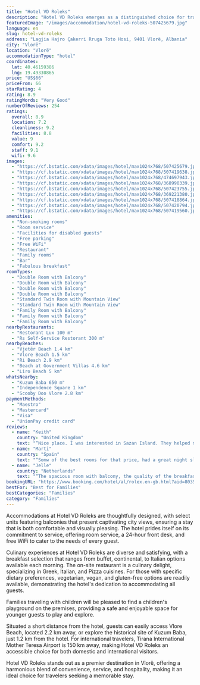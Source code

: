 ```yaml
---
title: "Hotel VD Roleks"
description: "Hotel VD Roleks emerges as a distinguished choice for travelers seeking a blend of comfort and convenience in Vlorë."
featuredImage: "/images/accommodation/hotel-vd-roleks-507425679.jpg"
language: en
slug: hotel-vd-roleks
address: "Lagjia Hajro Çakerri Rruga Toto Hosi, 9401 Vlorë, Albania"
city: "Vlorë"
location: "Vlorë"
accommodationType: "hotel"
coordinates:
  lat: 40.46159386
  lng: 19.49330865
price: "US$66"
priceFrom: 66
starRating: 4
rating: 8.9
ratingWords: "Very Good"
numberOfReviews: 254
ratings:
  overall: 8.9
  location: 7.2
  cleanliness: 9.2
  facilities: 8.8
  value: 9
  comfort: 9.2
  staff: 9.1
  wifi: 9.6
images:
  - "https://cf.bstatic.com/xdata/images/hotel/max1024x768/507425679.jpg?k=0525e95eb1658fdea6b162d922c84116f5a85f8d5729766afb1b0d794bcf7f08&o=&hp=1"
  - "https://cf.bstatic.com/xdata/images/hotel/max1024x768/507419638.jpg?k=584173d3a7c359bc442e9fff3c1f31d50fbaa0053c2054fcd946f1f83dc33cff&o=&hp=1"
  - "https://cf.bstatic.com/xdata/images/hotel/max1024x768/474697943.jpg?k=1921c856222a9a72d485fd3a8d893b8a63636cfd6671fb0ea68df1020b80a59a&o=&hp=1"
  - "https://cf.bstatic.com/xdata/images/hotel/max1024x768/368990339.jpg?k=206bdc6796606fcee930526cfc2ca05a1b4f710adbe41b96f5f6a0c40ae5d9a7&o=&hp=1"
  - "https://cf.bstatic.com/xdata/images/hotel/max1024x768/507423755.jpg?k=928f26c279d47c64a061407d12b3faa1bbd0aba32234f08fc4b71a36d79fa3a6&o=&hp=1"
  - "https://cf.bstatic.com/xdata/images/hotel/max1024x768/369221380.jpg?k=8b7a70537dab54046c4302f95bf5ff89260d3dccd7c2e3c86336f901c4694225&o=&hp=1"
  - "https://cf.bstatic.com/xdata/images/hotel/max1024x768/507418864.jpg?k=e17e6ddbe1a1b137c81f9b9aa5394a2b20ea9366dd55edf34f259565b0c92448&o=&hp=1"
  - "https://cf.bstatic.com/xdata/images/hotel/max1024x768/507420794.jpg?k=12a251435f96a56cd7e69023d850b12e2aff18c9443e71c32015f03a4147d2d4&o=&hp=1"
  - "https://cf.bstatic.com/xdata/images/hotel/max1024x768/507419560.jpg?k=3d4bac2cf92f1a84dcb5ee0818457c0b43608ac7b9fa5c61e34c071ba100f92d&o=&hp=1"
amenities:
  - "Non-smoking rooms"
  - "Room service"
  - "Facilities for disabled guests"
  - "Free parking"
  - "Free WiFi"
  - "Restaurant"
  - "Family rooms"
  - "Bar"
  - "Fabulous breakfast"
roomTypes:
  - "Double Room with Balcony"
  - "Double Room with Balcony"
  - "Double Room with Balcony"
  - "Double Room with Balcony"
  - "Standard Twin Room with Mountain View"
  - "Standard Twin Room with Mountain View"
  - "Family Room with Balcony"
  - "Family Room with Balcony"
  - "Family Room with Balcony"
nearbyRestaurants:
  - "Restorant Lux 100 m"
  - "Rs Self-Service Restorant 300 m"
nearbyBeaches:
  - "Vjetër Beach 1.4 km"
  - "Vlore Beach 1.5 km"
  - "Ri Beach 2.9 km"
  - "Beach at Government Villas 4.6 km"
  - "Liro Beach 5 km"
whatsNearby:
  - "Kuzum Baba 650 m"
  - "Independence Square 1 km"
  - "Scooby Doo Vlore 2.8 km"
paymentMethods:
  - "Maestro"
  - "Mastercard"
  - "Visa"
  - "UnionPay credit card"
reviews:
  - name: "Keith"
    country: "United Kingdom"
    text: "“Nice place. I was interested in Sazan Island. They helped me out. You need to go on a tour to visit. The breakfast was superb. Rooms clean and comfy with a nice balcony Parking was good.”"
  - name: "Marti"
    country: "Spain"
    text: "“Somw of the best rooms for that price, had a great night sleep”"
  - name: "Jelle"
    country: "Netherlands"
    text: "“The spacious room with balcony, the quality of the breakfast, the breakfast room/restaurant situated on the highest floor has a nice view of the entire city. Staff is courteous and helpful.”"
bookingURL: "https://www.booking.com/hotel/al/rolex.en-gb.html?aid=8035640"
bestFor: "Best for Families"
bestCategories: "Families"
category: "Families"
---
```


Accommodations at Hotel VD Roleks are thoughtfully designed, with select units featuring balconies that present captivating city views, ensuring a stay that is both comfortable and visually pleasing. The hotel prides itself on its commitment to service, offering room service, a 24-hour front desk, and free WiFi to cater to the needs of every guest.

Culinary experiences at Hotel VD Roleks are diverse and satisfying, with a breakfast selection that ranges from buffet, continental, to Italian options available each morning. The on-site restaurant is a culinary delight, specializing in Greek, Italian, and Pizza cuisines. For those with specific dietary preferences, vegetarian, vegan, and gluten-free options are readily available, demonstrating the hotel's dedication to accommodating all guests.

Families traveling with children will be pleased to find a children's playground on the premises, providing a safe and enjoyable space for younger guests to play and explore.

Situated a short distance from the hotel, guests can easily access Vlore Beach, located 2.2 km away, or explore the historical site of Kuzum Baba, just 1.2 km from the hotel. For international travelers, Tirana International Mother Teresa Airport is 150 km away, making Hotel VD Roleks an accessible choice for both domestic and international visitors.

Hotel VD Roleks stands out as a premier destination in Vlorë, offering a harmonious blend of convenience, service, and hospitality, making it an ideal choice for travelers seeking a memorable stay.